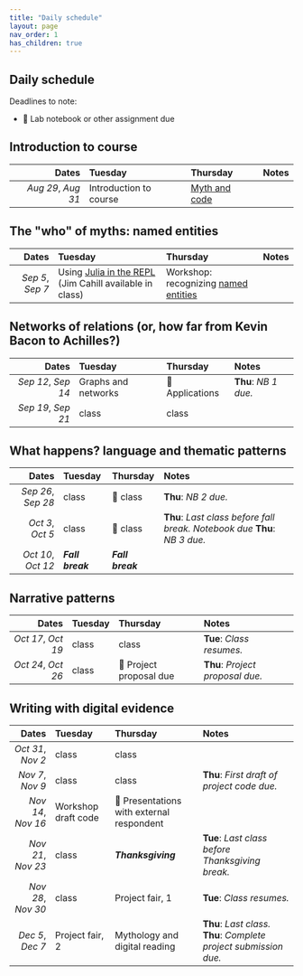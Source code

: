 ```yaml
---
title: "Daily schedule"
layout: page
nav_order: 1
has_children: true
---
```


## Daily schedule

Deadlines to note:

- 📓 Lab notebook or other assignment due


## Introduction to course

| Dates | Tuesday | Thursday | Notes |
| ---: | :--- | :--- | :--- |
| *Aug 29*, *Aug 31* | Introduction to course | [Myth and code](../classes/content+tech1/) |  |

## The "who" of myths: named entities

| Dates | Tuesday | Thursday | Notes |
| ---: | :--- | :--- | :--- |
| *Sep 5*, *Sep 7* | Using [Julia in the REPL](../classes/repl1/)  (Jim Cahill available in class) | Workshop: recognizing [named entities](../classes/named-entities/) |  |

## Networks of relations (or, how far from Kevin Bacon to Achilles?)

| Dates | Tuesday | Thursday | Notes |
| ---: | :--- | :--- | :--- |
| *Sep 12*, *Sep 14* | Graphs and networks | 📓  Applications | **Thu**: *NB 1 due.* |
| *Sep 19*, *Sep 21* | class | class |  |

## What happens? language and thematic patterns

| Dates | Tuesday | Thursday | Notes |
| ---: | :--- | :--- | :--- |
| *Sep 26*, *Sep 28* | class | 📓  class | **Thu**: *NB 2 due.* |
| *Oct 3*, *Oct 5* | class | 📓 class | **Thu**: *Last class before fall break. Notebook due* **Thu**: *NB 3 due.* |
| *Oct 10*, *Oct 12* | ***Fall break*** | ***Fall break*** |  |

## Narrative patterns

| Dates | Tuesday | Thursday | Notes |
| ---: | :--- | :--- | :--- |
| *Oct 17*, *Oct 19* | class | class | **Tue**: *Class resumes.* |
| *Oct 24*, *Oct 26* | class | 📓 Project proposal due | **Thu**: *Project proposal due.* |

## Writing with digital evidence

| Dates | Tuesday | Thursday | Notes |
| ---: | :--- | :--- | :--- |
| *Oct 31*, *Nov 2* | class | class |  |
| *Nov 7*, *Nov 9* | class | class | **Thu**: *First draft of project code due.* |
| *Nov 14*, *Nov 16* | Workshop draft code | 📓  Presentations with external respondent |  |
| *Nov 21*, *Nov 23* | class | ***Thanksgiving*** | **Tue**: *Last class before Thanksgiving break.* |
| *Nov 28*, *Nov 30* | class | Project fair, 1 | **Tue**: *Class resumes.* |
| *Dec 5*, *Dec 7* | Project fair, 2 | Mythology and digital reading | **Thu**: *Last class.* **Thu**: *Complete project submission due.* |